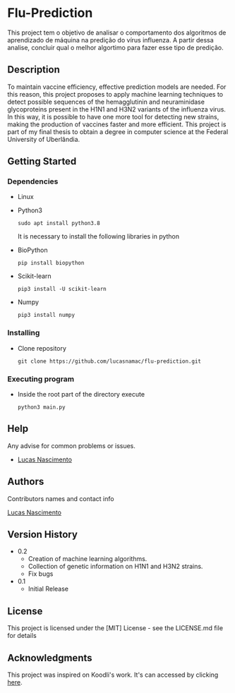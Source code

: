 

# Flu-Prediction

This project tem o objetivo de analisar o comportamento dos algoritmos de aprendizado de máquina na predição do vírus influenza. A partir dessa analise, concluir qual o melhor algortimo para fazer esse tipo de predição.

## Description

To maintain vaccine efficiency, effective prediction models are needed. For this reason, this project proposes to apply machine learning techniques to detect possible sequences of the hemagglutinin and neuraminidase glycoproteins present in the H1N1 and H3N2 variants of the influenza virus. In this way, it is possible to have one more tool for detecting new strains, making the production of vaccines faster and more efficient. This project is part of my final thesis to obtain a degree in computer science at the Federal University of Uberlândia.

## Getting Started

### Dependencies

* Linux

* Python3

  ```shell
  sudo apt install python3.8
  ```

  It is necessary to install the following libraries in python

* BioPython

  ```shell
  pip install biopython
  ```

* Scikit-learn

  ```
  pip3 install -U scikit-learn
  ```

* Numpy

  ```shell
  pip3 install numpy
  ```

  

### Installing

* Clone repository

  ```shell
  git clone https://github.com/lucasnamac/flu-prediction.git
  ```



### Executing program

* Inside the root part of the directory execute

  ```shell
  python3 main.py
  ```

## Help

Any advise for common problems or issues.

* [Lucas Nascimento](https://www.linkedin.com/in/lucasnmacedo/)

## Authors

Contributors names and contact info

[Lucas Nascimento](https://www.linkedin.com/in/lucasnmacedo/)

## Version History

* 0.2
  * Creation of machine learning algorithms.
  * Collection of genetic information on H1N1 and H3N2 strains.
  * Fix bugs
* 0.1
  * Initial Release

## License

This project is licensed under the [MIT] License - see the LICENSE.md file for details

## Acknowledgments

This project was inspired on Koodli's work. It's can accessed by clicking [here](https://github.com/RK900/Flu-Prediction.git).